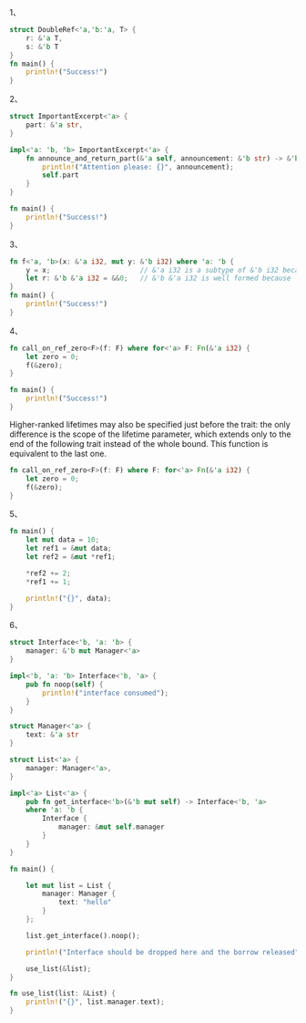 1、

```rust
struct DoubleRef<'a,'b:'a, T> {
    r: &'a T,
    s: &'b T
}
fn main() {
    println!("Success!")
}
```

2、

```rust
struct ImportantExcerpt<'a> {
    part: &'a str,
}

impl<'a: 'b, 'b> ImportantExcerpt<'a> {
    fn announce_and_return_part(&'a self, announcement: &'b str) -> &'b str {
        println!("Attention please: {}", announcement);
        self.part
    }
}

fn main() {
    println!("Success!")
}
```

3、

```rust
fn f<'a, 'b>(x: &'a i32, mut y: &'b i32) where 'a: 'b {
    y = x;                      // &'a i32 is a subtype of &'b i32 because 'a: 'b
    let r: &'b &'a i32 = &&0;   // &'b &'a i32 is well formed because 'a: 'b
}
fn main() {
    println!("Success!")
}
```

4、

```rust
fn call_on_ref_zero<F>(f: F) where for<'a> F: Fn(&'a i32) {
    let zero = 0;
    f(&zero);
}

fn main() {
    println!("Success!")
}
```

Higher-ranked lifetimes may also be specified just before the trait: the only difference is the scope of the lifetime
parameter, which extends only to the end of the following trait instead of the whole bound. This function is equivalent
to the last one.

```rust
fn call_on_ref_zero<F>(f: F) where F: for<'a> Fn(&'a i32) {
    let zero = 0;
    f(&zero);
}
```

5、

```rust
fn main() {
    let mut data = 10;
    let ref1 = &mut data;
    let ref2 = &mut *ref1;

    *ref2 += 2;    
    *ref1 += 1;

    println!("{}", data);
}
```

6、

```rust
struct Interface<'b, 'a: 'b> {
    manager: &'b mut Manager<'a>
}

impl<'b, 'a: 'b> Interface<'b, 'a> {
    pub fn noop(self) {
        println!("interface consumed");
    }
}

struct Manager<'a> {
    text: &'a str
}

struct List<'a> {
    manager: Manager<'a>,
}

impl<'a> List<'a> {
    pub fn get_interface<'b>(&'b mut self) -> Interface<'b, 'a>
    where 'a: 'b {
        Interface {
            manager: &mut self.manager
        }
    }
}

fn main() {

    let mut list = List {
        manager: Manager {
            text: "hello"
        }
    };

    list.get_interface().noop();

    println!("Interface should be dropped here and the borrow released");

    use_list(&list);
}

fn use_list(list: &List) {
    println!("{}", list.manager.text);
}
```